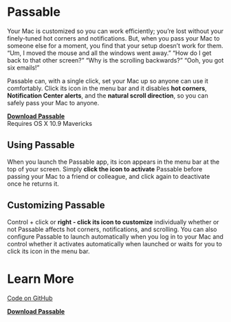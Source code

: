 # Passable

Your Mac is customized so you can work efficiently; you’re lost without your finely-tuned hot corners and notifications. But, when you pass your Mac to someone else for a moment, you find that your setup doesn’t work for them. “Um, I moved the mouse and all the windows went away.” “How do I get back to that other screen?” “Why is the scrolling backwards?” “Ooh, you got six emails!”

Passable can, with a single click, set your Mac up so anyone can use it comfortably. Click its icon in the menu bar and it disables **hot corners**, **Notification Center alerts**, and the **natural scroll direction**, so you can safely pass your Mac to anyone.

**[Download Passable](https://github.com/ngreenstein/passable/blob/gh-pages/downloads/Passable01.app.zip?raw=true)**  
Requires OS X 10.9 Mavericks

## Using Passable

When you launch the Passable app, its icon appears in the menu bar at the top of your screen. Simply **click the icon to activate** Passable before passing your Mac to a friend or colleague, and click again to deactivate once he returns it.

## Customizing Passable

Control + click or **right - click its icon to customize** individually whether or not Passable affects hot corners, notifications, and scrolling. You can also configure Passable to launch automatically when you log in to your Mac and control whether it activates automatically when launched or waits for you to click its icon in the menu bar.

# Learn More

[Code on GitHub](https://github.com/ngreenstein/passable)

**[Download Passable](https://github.com/ngreenstein/passable/blob/gh-pages/downloads/Passable01.app.zip?raw=true)**